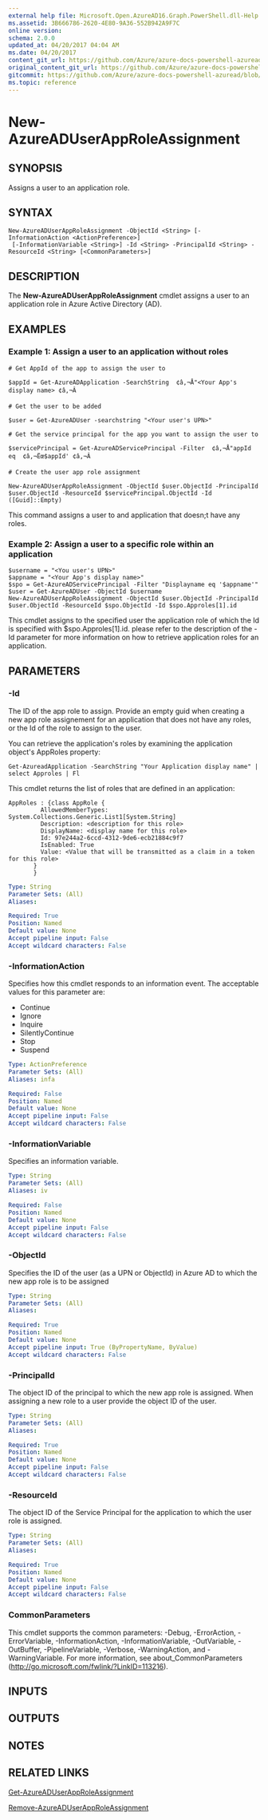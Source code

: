 ```yaml
---
external help file: Microsoft.Open.AzureAD16.Graph.PowerShell.dll-Help.xml
ms.assetid: 3B666786-2620-4E80-9A36-552B942A9F7C
online version:
schema: 2.0.0
updated_at: 04/20/2017 04:04 AM
ms.date: 04/20/2017
content_git_url: https://github.com/Azure/azure-docs-powershell-azuread/blob/rodejo5-10/Azure%20AD%20Cmdlets/AzureAD/v2/New-AzureADUserAppRoleAssignment.md
original_content_git_url: https://github.com/Azure/azure-docs-powershell-azuread/blob/rodejo5-10/Azure%20AD%20Cmdlets/AzureAD/v2/New-AzureADUserAppRoleAssignment.md
gitcommit: https://github.com/Azure/azure-docs-powershell-azuread/blob/040cd8da6d7a72a69c1b4ba2f09d33e47e3b88c8
ms.topic: reference
---
```


# New-AzureADUserAppRoleAssignment

## SYNOPSIS
Assigns a user to an application role.

## SYNTAX

```
New-AzureADUserAppRoleAssignment -ObjectId <String> [-InformationAction <ActionPreference>]
 [-InformationVariable <String>] -Id <String> -PrincipalId <String> -ResourceId <String> [<CommonParameters>]
```

## DESCRIPTION
The **New-AzureADUserAppRoleAssignment** cmdlet assigns a user to an application role in Azure Active Directory (AD).

## EXAMPLES

### Example 1: Assign a user to an application without roles
```
# Get AppId of the app to assign the user to

$appId = Get-AzureADApplication -SearchString  ¢â‚¬Å"<Your App's display name> ¢â‚¬Â

# Get the user to be added

$user = Get-AzureADUser -searchstring "<Your user's UPN>"

# Get the service principal for the app you want to assign the user to

$servicePrincipal = Get-AzureADServicePrincipal -Filter  ¢â‚¬Å"appId eq  ¢â‚¬Ëœ$appId' ¢â‚¬Â

# Create the user app role assignment

New-AzureADUserAppRoleAssignment -ObjectId $user.ObjectId -PrincipalId $user.ObjectId -ResourceId $servicePrincipal.ObjectId -Id ([Guid]::Empty)
```

This command assigns a user to and application that doesn;t have any roles.

### Example 2: Assign a user to a specific role within an application
```
$username = "<You user's UPN>"
$appname = "<Your App's display name>"
$spo = Get-AzureADServicePrincipal -Filter "Displayname eq '$appname'"
$user = Get-AzureADUser -ObjectId $username
New-AzureADUserAppRoleAssignment -ObjectId $user.ObjectId -PrincipalId $user.ObjectId -ResourceId $spo.ObjectId -Id $spo.Approles[1].id
```

This cmdlet assigns to the specified user the application role of which the Id is specified with $spo.Approles[1].id. please refer to the description of the -Id parameter for more information on how to retrieve application roles for an application.

## PARAMETERS

### -Id
The ID of the app role to assign. Provide an empty guid when creating a new app role assignement for an application that does not have any roles, or the Id of the role to assign to the user.

You can retrieve the application's roles by examining the application object's AppRoles property:

	Get-AzureadApplication -SearchString "Your Application display name" | select Approles | Fl 

This cmdlet returns the list of roles that are defined in an application:

	AppRoles : {class AppRole {
             AllowedMemberTypes: System.Collections.Generic.List1[System.String]
             Description: <description for this role>
             DisplayName: <display name for this role>
             Id: 97e244a2-6ccd-4312-9de6-ecb21884c9f7
             IsEnabled: True
             Value: <Value that will be transmitted as a claim in a token for this role>
           }
           }


```yaml
Type: String
Parameter Sets: (All)
Aliases: 

Required: True
Position: Named
Default value: None
Accept pipeline input: False
Accept wildcard characters: False
```

### -InformationAction
Specifies how this cmdlet responds to an information event. The acceptable values for this parameter are:

- Continue
- Ignore
- Inquire
- SilentlyContinue
- Stop
- Suspend

```yaml
Type: ActionPreference
Parameter Sets: (All)
Aliases: infa

Required: False
Position: Named
Default value: None
Accept pipeline input: False
Accept wildcard characters: False
```

### -InformationVariable
Specifies an information variable.

```yaml
Type: String
Parameter Sets: (All)
Aliases: iv

Required: False
Position: Named
Default value: None
Accept pipeline input: False
Accept wildcard characters: False
```

### -ObjectId
Specifies the ID of the user (as a UPN or ObjectId) in Azure AD to which the new app role is to be assigned

```yaml
Type: String
Parameter Sets: (All)
Aliases: 

Required: True
Position: Named
Default value: None
Accept pipeline input: True (ByPropertyName, ByValue)
Accept wildcard characters: False
```

### -PrincipalId
The object ID of the principal to which the new app role is assigned. When assigning a new role to a user provide the object ID of the user.

```yaml
Type: String
Parameter Sets: (All)
Aliases: 

Required: True
Position: Named
Default value: None
Accept pipeline input: False
Accept wildcard characters: False
```

### -ResourceId
The object ID of the Service Principal for the application to which the user role is assigned.

```yaml
Type: String
Parameter Sets: (All)
Aliases: 

Required: True
Position: Named
Default value: None
Accept pipeline input: False
Accept wildcard characters: False
```

### CommonParameters
This cmdlet supports the common parameters: -Debug, -ErrorAction, -ErrorVariable, -InformationAction, -InformationVariable, -OutVariable, -OutBuffer, -PipelineVariable, -Verbose, -WarningAction, and -WarningVariable. For more information, see about_CommonParameters (http://go.microsoft.com/fwlink/?LinkID=113216).

## INPUTS

## OUTPUTS

## NOTES

## RELATED LINKS

[Get-AzureADUserAppRoleAssignment](./Get-AzureADUserAppRoleAssignment.md)

[Remove-AzureADUserAppRoleAssignment](./Remove-AzureADUserAppRoleAssignment.md)
